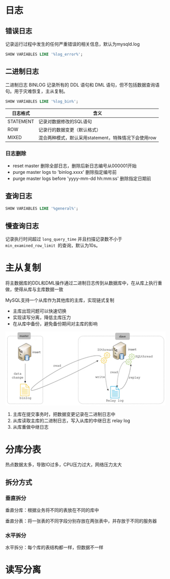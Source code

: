 # 日志

## 错误日志

记录运行过程中发生的任何严重错误的相关信息，默认为mysqld.log

```sql
SHOW VARIABLES LIKE '%log_error%';
```

## 二进制日志

二进制日志 BINLOG 记录所有的 DDL 语句和 DML 语句，但不包括数据查询语句。用于灾难恢复，主从复制。

```sql
SHOW VARIABLES LIKE '%log_bin%';
```

| 日志格式  | 含义                                                 |
| --------- | ---------------------------------------------------- |
| STATEMENT | 记录对数据修改的SQL语句                              |
| ROW       | 记录行的数据变更（默认格式）                         |
| MIXED     | 混合两种模式，默认采用statement，特殊情况下会使用row |

### 日志删除

* reset master 删除全部日志，删除后新日志编号从000001开始
* purge master logs to 'binlog.xxxx' 删除指定编号前
* purge master logs before 'yyyy-mm-dd hh:mm:ss' 删除指定日期前

## 查询日志

```sql
SHOW VARIABLES LIKE '%general%';
```

## 慢查询日志

记录执行时间超过 `long_query_time` 并且扫描记录数不小于 `min_examined_row_limit `的查询，默认为10s。

# 主从复制

将主数据库的DDL和DML操作通过二进制日志传到从数据库中，在从库上执行重做，使得从库与主库数据一致

MySQL支持一个从库作为其他库的主库，实现链式复制

* 主库出现问题可以快速切换
* 实现读写分离，降低主库压力
* 在从库中备份，避免备份期间对主库的影响

![1678365621501](image/mysql运维/1678365621501.png)

1. 主库在提交事务时，把数据变更记录在二进制日志中
2. 从库读取主库的二进制日志，写入从库的中继日志 relay log
3. 从库重做中继日志

# 分库分表

热点数据太多，导致IO过多，CPU压力过大，网络压力太大

## 拆分方式

### 垂直拆分

垂直分库：根据业务将不同的表放在不同的库中

垂直分表：将一张表的不同字段分别存放在两张表中，并存放于不同的服务器

### 水平拆分

水平拆分：每个库的表结构都一样，但数据不一样



# 读写分离
